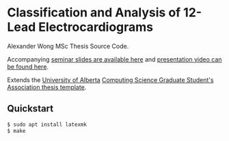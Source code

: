 # Classification and Analysis of 12-Lead Electrocardiograms

Alexander Wong MSc Thesis Source Code.

Accompanying [seminar slides are available here](https://docs.google.com/presentation/d/10RQSOCvL6TmCcDrgJW0CwtZJoKlX-6AqwZAjzRZmnQs/edit?usp=sharing) and [presentation video can be found here](https://drive.google.com/file/d/1poCt6OlClWx4lS-j55cZYM93buvd6gFZ/view?usp=sharing).

Extends the [University of Alberta](https://www.ualberta.ca/) [Computing Science Graduate Student's Association thesis template](https://sites.google.com/ualberta.ca/csgsa/resources).

## Quickstart

```bash
$ sudo apt install latexmk
$ make
```
